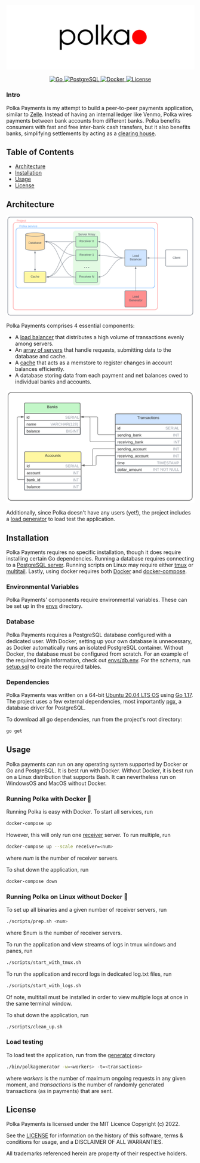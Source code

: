 <div align="center">
   <img alt="logo" src="files/logo.png">
</div>

<p align="center">
  <a href="https://go.dev/doc/go1.17">
    <img alt="Go" src="https://img.shields.io/badge/Go-1.17-lightblue">
  </a> 
  <a href="https://www.postgresql.org/docs/12/release-12-9.html">
    <img alt="PostgreSQL" src="https://img.shields.io/badge/PostgreSQL-12.9-green">
  </a> 
  <a href="https://docs.docker.com/engine/release-notes/">
    <img alt="Docker" src="https://img.shields.io/badge/Docker-20.10.12-blue">
  </a> 
  <a href="./LICENSE">
    <img alt="License" src="https://img.shields.io/badge/License-MIT-red">
  </a>
</p>

### Intro

Polka Payments is my attempt to build a peer-to-peer payments application, similar to [Zelle](https://www.zellepay.com/). Instead of having an internal ledger like Venmo, Polka wires payments between bank accounts from different banks. Polka benefits consumers with fast and free inter-bank cash transfers, but it also benefits banks, simplifying settlements by acting as a [clearing house](https://en.wikipedia.org/wiki/Clearing_house_(finance)).

## Table of Contents
- [Architecture](#Architecture)
- [Installation](#Installation)
- [Usage](#Usage)
- [License](#License)

## Architecture

<div align="center">
   <img alt="diagram" src="files/diagram2.png">
</div>

Polka Payments comprises 4 essential components: 
 - A [load balancer](./balancer/) that distributes a high volume of transactions evenly among servers.
 - An [array of servers](./receiver/) that handle requests, submitting data to the database and cache.
 - A [cache](./cache) that acts as a memstore to register changes in account balances efficiently. 
 - A database storing data from each payment and net balances owed to individual banks and accounts.

<div align="center">
   <img alt="schema" src="files/erd.png">
</div>

Additionally, since Polka doesn't have any users (yet!), the project includes a [load generator](https://github.com/sekerez/polka/tree/main/generator) to load test the application. 

## Installation

Polka Payments requires no specific installation, though it does require installing certain Go dependencies. Running a database requires connecting to a [PostgreSQL server](https://www.postgresql.org/). Running scripts on Linux may require either [tmux](https://github.com/tmux/tmux/wiki) or [multitail](https://www.vanheusden.com/multitail/). Lastly, using docker requires both [Docker](https://docs.docker.com/get-docker/) and [docker-compose](https://docs.docker.com/compose/install/).

### Environmental Variables

Polka Payments' components require environmental variables. These can be set up in the [envs](./envs) directory.

### Database

Polka Payments requires a PostgreSQL database configured with a dedicated user. With Docker, setting up your own database is unnecessary, as Docker automatically runs an isolated PostgreSQL container. Without Docker, the database must be configured from scratch. For an example of the required login information, check out [envs/db.env](https://github.com/sekerez/polka/blob/main/envs/db.env). For the schema, run [setup.sql](./sqlinit/setup.sql) to create the required tables. 

### Dependencies

Polka Payments was written on a 64-bit [Ubuntu 20.04 LTS OS](https://releases.ubuntu.com/20.04/) using [Go 1.17](https://go.dev/doc/go1.17). The project uses a few external dependencies, most importantly [pgx](https://github.com/jackc/pgx), a database driver for PostgreSQL.

To download all go dependencies, run from the project's root directory:
```bash
go get 
```

## Usage

Polka payments can run on any operating system supported by Docker or Go and PostgreSQL. It is best run with Docker. Without Docker, it is best run on a Linux distribution that supports Bash. It can nevertheless run on WindowsOS and MacOS without Docker. 

### Running Polka with Docker &#x1F433;

Running Polka is easy with Docker. To start all services, run
```bash
docker-compose up
```

However, this will only run one [receiver](./receiver/) server. To run multiple, run
```bash
docker-compose up --scale receiver=<num>
```
where *num* is the number of receiver servers.

To shut down the application, run
```bash
docker-compose down
```

### Running Polka on Linux without Docker &#128039;

To set up all binaries and a given number of receiver servers, run
```bash
./scripts/prep.sh <num>
```
where $num is the number of receiver servers.

To run the application and view streams of logs in tmux windows and panes, run
```bash
./scripts/start_with_tmux.sh
```

To run the application and record logs in dedicated log.txt files, run
```bash
./scripts/start_with_logs.sh
```
Of note, multitail must be installed in order to view multiple logs at once in the same terminal window.

To shut down the application, run
```bash
./scripts/clean_up.sh
```

### Load testing 

To load test the application, run from the [generator](./generator/) directory
```bash
./bin/polkagenerator -w=<workers> -t=<transactions>
```
where *workers* is the number of maximum ongoing requests in any given moment, and *transactions* is the number of randomly generated transactions (as in payments) that are sent. 

## License
Polka Payments is licensed under the MIT Licence Copyright (c) 2022.

See the [LICENSE](https://github.com/sekerez/polka/blob/main/LICENSE) for information on the history of this software, terms & conditions for usage, and a DISCLAIMER OF ALL WARRANTIES.

All trademarks referenced herein are property of their respective holders.
